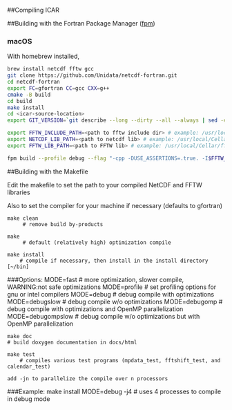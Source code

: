 ##Compiling ICAR

##Building with the Fortran Package Manager ([fpm])

### macOS
With homebrew installed,
```zsh
brew install netcdf fftw gcc
git clone https://github.com/Unidata/netcdf-fortran.git
cd netcdf-fortran
export FC=gfortran CC=gcc CXX=g++
cmake -B build
cd build
make install
cd <icar-source-location>
export GIT_VERSION=`git describe --long --dirty --all --always | sed -e's/heads\///'`

export FFTW_INCLUDE_PATH=<path to fftw include dir> # example: /usr/local/Cellar/fftw/3.3.9_1/include/
export NETCDF_LIB_PATH=<path to netcdf lib> # example: /usr/local/Cellar/netcdf/4.8.0_1/lib/
export FFTW_LIB_PATH=<path to FFTW lib> # example: /usr/local/Cellar/fftw/3.3.9_1/lib"

fpm build --profile debug --flag "-cpp -DUSE_ASSERTIONS=.true. -I$FFTW_INCLUDE_PATH -fallow-argument-mismatch -ffree-line-length-none -DVERSION=\\\"$GIT_VERSION\\\" -L$NETCDF_LIB_PATH -L$FFTW_LIB_PATH"
```

##Building with the Makefile

Edit the makefile to set the path to your compiled NetCDF and FFTW libraries

Also to set the compiler for your machine if necessary (defaults to gfortran)

    make clean
         # remove build by-products

    make
         # default (relatively high) optimization compile

    make install
        # compile if necessary, then install in the install directory [~/bin]

###Options:
    MODE=fast           # more optimization, slower compile, WARNING:not safe optimizations
    MODE=profile        # set profiling options for gnu or intel compilers
    MODE=debug          # debug compile with optimizations
    MODE=debugslow      # debug compile w/o optimizations
    MODE=debugomp       # debug compile with optimizations and OpenMP parallelization
    MODE=debugompslow   # debug compile w/o optimizations but with OpenMP parallelization

    make doc
    # build doxygen documentation in docs/html

    make test
        # compiles various test programs (mpdata_test, fftshift_test, and calendar_test)

    add -jn to parallelize the compile over n processors

###Example:
    make install MODE=debug -j4  # uses 4 processes to compile in debug mode

[fpm]:  https://github.com/fortran-lang/fpm
